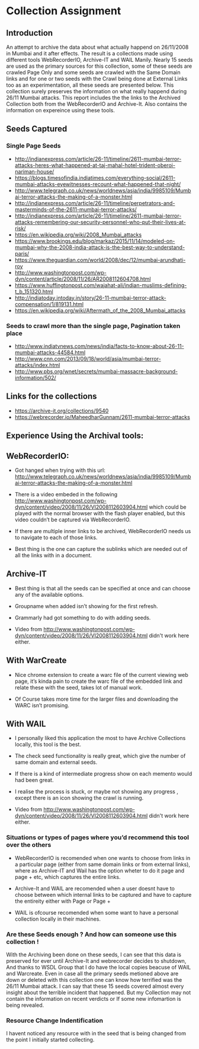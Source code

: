
# Collection Assignment

## Introduction
An attempt to archive the data about what actually happend on 26/11/2008 in Mumbai and it after effects. The result is a collections made using different tools WebRecorderIO, Archive-IT and WAIL Manily. Nearly 15 seeds are used as the primary sources for this collection, some of these seeds are crawled Page Only and some seeds are crawled with the Same Domain links and for one or two seeds with the Crawl being done at External Links too as an experimentation, all these seeds are presented below. This collection surely preserves the information on what really happend during 26/11 Mumbai attacks. This report includes the the links to the Archived Collection both from the WebRecorderIO and Archive-It. Also contains the information on expereince using these tools.



## Seeds Captured
### Single Page Seeds
* http://indianexpress.com/article/26-11/timeline/2611-mumbai-terror-attacks-heres-what-happened-at-taj-mahal-hotel-trident-oberoi-nariman-house/
* https://blogs.timesofindia.indiatimes.com/everything-social/2611-mumbai-attacks-eyewitnesses-recount-what-happened-that-night/
* http://www.telegraph.co.uk/news/worldnews/asia/india/9985109/Mumbai-terror-attacks-the-making-of-a-monster.html
* http://indianexpress.com/article/26-11/timeline/perpetrators-and-masterminds-of-the-2611-mumbai-terror-attacks/
* http://indianexpress.com/article/26-11/timeline/2611-mumbai-terror-attacks-remembering-our-security-personnel-who-put-their-lives-at-risk/
* https://en.wikipedia.org/wiki/2008_Mumbai_attacks
* https://www.brookings.edu/blog/markaz/2015/11/14/modeled-on-mumbai-why-the-2008-india-attack-is-the-best-way-to-understand-paris/
* https://www.theguardian.com/world/2008/dec/12/mumbai-arundhati-roy
* http://www.washingtonpost.com/wp-dyn/content/article/2008/11/26/AR2008112604708.html
* https://www.huffingtonpost.com/wajahat-ali/indian-muslims-defining-t_b_151320.html
* http://indiatoday.intoday.in/story/26-11-mumbai-terror-attack-compensation/1/819131.html
* https://en.wikipedia.org/wiki/Aftermath_of_the_2008_Mumbai_attacks

### Seeds to crawl more than the single page, Pagination taken place
* http://www.indiatvnews.com/news/india/facts-to-know-about-26-11-mumbai-attacks-44584.html
* http://www.cnn.com/2013/09/18/world/asia/mumbai-terror-attacks/index.html
* http://www.pbs.org/wnet/secrets/mumbai-massacre-background-information/502/



## Links for the collections
* https://archive-it.org/collections/9540
* https://webrecorder.io/MaheedharGunnam/2611-mumbai-terror-attacks


## Experience Using the Archival tools:
## WebRecorderIO:
 
* Got hanged when trying with this url: http://www.telegraph.co.uk/news/worldnews/asia/india/9985109/Mumbai-terror-attacks-the-making-of-a-monster.html

* There is a video embeded in the following http://www.washingtonpost.com/wp-dyn/content/video/2008/11/26/VI2008112603904.html which could be played with the normal browser with the flash player enabled, but this video couldn’t be captured via WebRecorderIO.

* If there are multiple inner links to be archived, WebRecorderIO  needs us to navigate to each of those links.

* Best thing is the one can capture the sublinks which are needed out of all the links with in a document.


## Archive-IT
* Best thing is that all the seeds can be specified at once and can choose any of the available options.

* Groupname when added isn’t showing for the first refresh.

* Grammarly had got something to do with adding seeds.

* Video from http://www.washingtonpost.com/wp-dyn/content/video/2008/11/26/VI2008112603904.html didn't work here either.

##  With WarCreate
* Nice chrome extension to create a warc file of the current viewing web page, it’s kinda pain to create the warc file of the embedded link and relate these with the seed, takes lot of manual work.

* Of Course takes more time for the larger files and downloading the WARC isn’t promising.


##  With WAIL
* I personally liked this application the most to have Archive Collections locally, this tool is the best. 

* The check seed functionality is really great, which give the number of same domain and external seeds.

* If there is a kind of intermediate progress show on each memento would had been great.

* I realise the process is stuck, or maybe not showing any progress , except there is an icon showing the crawl is running.

* Video from http://www.washingtonpost.com/wp-dyn/content/video/2008/11/26/VI2008112603904.html didn't work here either.


### Situations or types of pages where you’d recommend this tool over the others
* WebRecorderIO is recomended when one wants to choose from links in a particular page (either from same domain links or from external links), where as Archive-IT and Wail has the option wheter to do it page and page + etc, which captures the entire links.

* Archive-It and WAIL are recomended when a user doesnt have to choose between which internal links to be captured and have to capture the entireity either with Page or Page +

* WAIL is ofcourse recomended when some want to have a personal collection locally in their machines.


### Are these Seeds enough ? And how can someone use this collection !
With the Archiving been done on these seeds, I can see that this data is preserved for ever until Archive-It and webrecorder decides to shutdown, 
And thanks to WSDL Group that I do have the local copies beacuse of WAIL and Warcreate. Even in case all the primary seeds metioned above are down or deleted with this collection one can know how terrified was the 26/11 Mumbai attack. I can say that these 15 seeds covered almost every insight about the terrible incident that happened. But my Collection may not contain the information on recent verdicts or If some new infomartion is being revealed.




### Resource Change Indentification 
I havent noticed any resource with in the seed that is being changed from the point I initially started collecting.

